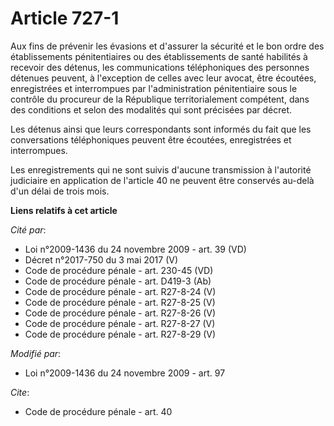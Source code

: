 # Article 727-1

Aux fins de prévenir les évasions et d'assurer la sécurité et le bon ordre des établissements pénitentiaires ou des
établissements de santé habilités à recevoir des détenus, les communications téléphoniques des personnes détenues peuvent, à
l'exception de celles avec leur avocat, être écoutées, enregistrées et interrompues par l'administration pénitentiaire sous
le contrôle du procureur de la République territorialement compétent, dans des conditions et selon des modalités qui sont
précisées par décret.

Les détenus ainsi que leurs correspondants sont informés du fait que les conversations téléphoniques peuvent être écoutées,
enregistrées et interrompues.

Les enregistrements qui ne sont suivis d'aucune transmission à l'autorité judiciaire en application de l'article 40 ne
peuvent être conservés au-delà d'un délai de trois mois.

**Liens relatifs à cet article**

_Cité par_:

  - Loi n°2009-1436 du 24 novembre 2009 - art. 39 (VD)
  - Décret n°2017-750 du 3 mai 2017 (V)
  - Code de procédure pénale - art. 230-45 (VD)
  - Code de procédure pénale - art. D419-3 (Ab)
  - Code de procédure pénale - art. R27-8-24 (V)
  - Code de procédure pénale - art. R27-8-25 (V)
  - Code de procédure pénale - art. R27-8-26 (V)
  - Code de procédure pénale - art. R27-8-27 (V)
  - Code de procédure pénale - art. R27-8-29 (V)

_Modifié par_:

  - Loi n°2009-1436 du 24 novembre 2009 - art. 97

_Cite_:

  - Code de procédure pénale - art. 40
